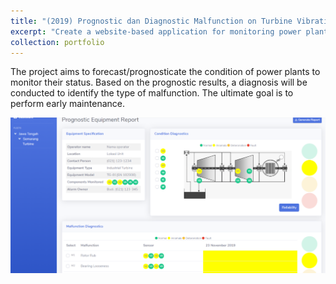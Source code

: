 ```yaml
---
title: "(2019) Prognostic dan Diagnostic Malfunction on Turbine Vibration"
excerpt: "Create a website-based application for monitoring power plants"
collection: portfolio
---
```


The project aims to forecast/prognosticate the condition of power plants to monitor their status. Based on the prognostic results, a diagnosis will be conducted to identify the type of malfunction. The ultimate goal is to perform early maintenance.

<img src="images/prognostic equipment report.png">
